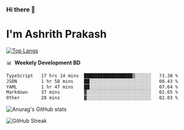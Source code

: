 ### Hi there 👋
# I'm Ashrith Prakash

[![Top Langs](https://github-readme-stats.vercel.app/api/top-langs/?username=xxcheckmatexx&count_private=true&include_all_commits=true&show_icons=true&line_height=20&title_color=FFFFFF&icon_color=FFFFFF&text_color=FFFFFF&bg_color=0D1117&langs_count=8)](https://github.com/anuraghazra/github-readme-stats)

📊 &nbsp;**Weekely Development BD**

<!--START_SECTION:waka-->

```txt
TypeScript   17 hrs 14 mins  ██████████████████▒░░░░░░   73.38 %
JSON         1 hr 58 mins    ██░░░░░░░░░░░░░░░░░░░░░░░   08.43 %
YAML         1 hr 47 mins    ██░░░░░░░░░░░░░░░░░░░░░░░   07.64 %
Markdown     37 mins         ▓░░░░░░░░░░░░░░░░░░░░░░░░   02.65 %
Other        28 mins         ▓░░░░░░░░░░░░░░░░░░░░░░░░   02.03 %
```

<!--END_SECTION:waka-->

![Anurag's GitHub stats](https://github-readme-stats.vercel.app/api?username=xxcheckmatexx&count_private=true&show_icons=true&theme=merko)  

![GitHub Streak](http://github-readme-streak-stats.herokuapp.com?user=xxcheckmatexx&theme=merko&hide_border=true&date_format=M%20j%5B%2C%20Y%5D&fire=DD0E0B)
<br/>
